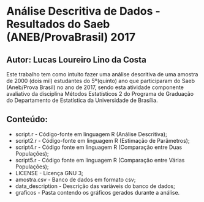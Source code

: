 # Análise Descritiva de Dados - Resultados do Saeb (ANEB/ProvaBrasil) 2017
## Autor: Lucas Loureiro Lino da Costa



Este trabalho tem como intuito fazer uma análise descritiva de uma amostra de 2000 (dois mil) estudantes do 5º(quinto) ano que participaram do Saeb (Aneb/Prova Brasil) no ano de 2017, sendo esta atividade componente avaliativo da disciplina Métodos Estatísticos 2 do Programa de Graduação do Departamento de Estatística da Universidade de Brasília.


## Conteúdo:

* script.r  - Código-fonte em linguagem R (Análise Descritiva);
* script2.r - Código-fonte em linguagem R (Estimação de Parâmetros);
* script4.r - Código fonte em linguagem R (Comparação entre Duas Populações);
* script5.r - Código fonte em linguagem R (Comparação entre Várias Populações);
* LICENSE - Licença GNU 3;
* amostra.csv - Banco de dados em formato csv;
* data_description - Descrição das variáveis do banco de dados;
* graficos - Pasta contendo os gráficos gerados durante a análise.



